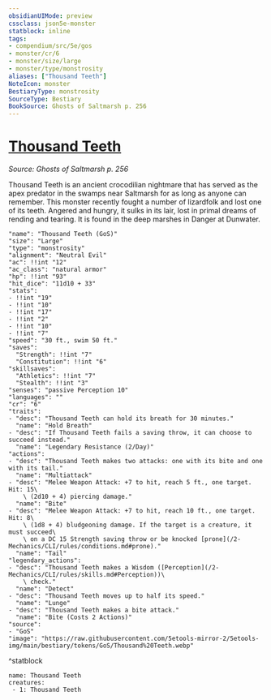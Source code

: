 ```yaml
---
obsidianUIMode: preview
cssclass: json5e-monster
statblock: inline
tags:
- compendium/src/5e/gos
- monster/cr/6
- monster/size/large
- monster/type/monstrosity
aliases: ["Thousand Teeth"]
NoteIcon: monster
BestiaryType: monstrosity
SourceType: Bestiary
BookSource: Ghosts of Saltmarsh p. 256
---
```

# [Thousand Teeth](2-Mechanics/CLI/bestiary/npc/thousand-teeth-gos.md)
*Source: Ghosts of Saltmarsh p. 256*  

Thousand Teeth is an ancient crocodilian nightmare that has served as the apex predator in the swamps near Saltmarsh for as long as anyone can remember. This monster recently fought a number of lizardfolk and lost one of its teeth. Angered and hungry, it sulks in its lair, lost in primal dreams of rending and tearing. It is found in the deep marshes in Danger at Dunwater.

```statblock
"name": "Thousand Teeth (GoS)"
"size": "Large"
"type": "monstrosity"
"alignment": "Neutral Evil"
"ac": !!int "12"
"ac_class": "natural armor"
"hp": !!int "93"
"hit_dice": "11d10 + 33"
"stats":
- !!int "19"
- !!int "10"
- !!int "17"
- !!int "2"
- !!int "10"
- !!int "7"
"speed": "30 ft., swim 50 ft."
"saves":
  "Strength": !!int "7"
  "Constitution": !!int "6"
"skillsaves":
  "Athletics": !!int "7"
  "Stealth": !!int "3"
"senses": "passive Perception 10"
"languages": ""
"cr": "6"
"traits":
- "desc": "Thousand Teeth can hold its breath for 30 minutes."
  "name": "Hold Breath"
- "desc": "If Thousand Teeth fails a saving throw, it can choose to succeed instead."
  "name": "Legendary Resistance (2/Day)"
"actions":
- "desc": "Thousand Teeth makes two attacks: one with its bite and one with its tail."
  "name": "Multiattack"
- "desc": "Melee Weapon Attack: +7 to hit, reach 5 ft., one target. Hit: 15\
    \ (2d10 + 4) piercing damage."
  "name": "Bite"
- "desc": "Melee Weapon Attack: +7 to hit, reach 10 ft., one target. Hit: 8\
    \ (1d8 + 4) bludgeoning damage. If the target is a creature, it must succeed\
    \ on a DC 15 Strength saving throw or be knocked [prone](/2-Mechanics/CLI/rules/conditions.md#prone)."
  "name": "Tail"
"legendary_actions":
- "desc": "Thousand Teeth makes a Wisdom ([Perception](/2-Mechanics/CLI/rules/skills.md#Perception))\
    \ check."
  "name": "Detect"
- "desc": "Thousand Teeth moves up to half its speed."
  "name": "Lunge"
- "desc": "Thousand Teeth makes a bite attack."
  "name": "Bite (Costs 2 Actions)"
"source":
- "GoS"
"image": "https://raw.githubusercontent.com/5etools-mirror-2/5etools-img/main/bestiary/tokens/GoS/Thousand%20Teeth.webp"
```
^statblock

```encounter-table
name: Thousand Teeth
creatures:
 - 1: Thousand Teeth
```